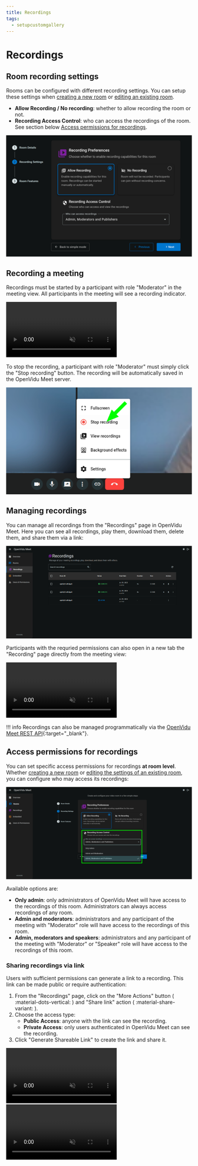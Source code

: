 ```yaml
---
title: Recordings
tags:
  - setupcustomgallery
---
```


# Recordings

## Room recording settings

Rooms can be configured with different recording settings. You can setup these settings when [creating a new room](./rooms-and-meetings.md#creating-a-room) or [editing an existing room](./rooms-and-meetings.md#editing-a-room).

- **Allow Recording / No recording**: whether to allow recording the room or not.
- **Recording Access Control**: who can access the recordings of the room. See section below [Access permissions for recordings](#access-permissions-for-recordings).

<a class="glightbox" href="../../../assets/images/meet/recordings/room-recording-settings.png" data-type="image" data-desc-position="bottom" data-gallery="gallery1"><img src="../../../assets/images/meet/recordings/room-recording-settings.png" loading="lazy" class="control-height"/></a>

## Recording a meeting

Recordings must be started by a participant with role "Moderator" in the meeting view. All participants in the meeting will see a recording indicator.

<a class="glightbox" href="../../../assets/videos/meet/start-recording.mp4" data-type="video" data-desc-position="bottom" data-gallery="gallery2"><video class="round-corners" src="../../../assets/videos/meet/start-recording.mp4" loading="lazy" defer muted playsinline autoplay loop async></video></a>

To stop the recording, a participant with role "Moderator" must simply click the "Stop recording" button. The recording will be automatically saved in the OpenVidu Meet server.

<a class="glightbox" href="../../../assets/images/meet/recordings/stop-recording.png" data-type="image" data-desc-position="bottom" data-gallery="gallery3"><img src="../../../assets/images/meet/recordings/stop-recording.png" loading="lazy"/></a>

## Managing recordings

You can manage all recordings from the "Recordings" page in OpenVidu Meet. Here you can see all recordings, play them, download them, delete them, and share them via a link:

<a class="glightbox" href="../../../assets/images/meet/recordings/recording-page.png" data-type="image" data-desc-position="bottom" data-gallery="gallery4"><img src="../../../assets/images/meet/recordings/recording-page.png" loading="lazy"/></a>

Participants with the requried permissions can also open in a new tab the "Recording" page directly from the meeting view:

<a class="glightbox" href="../../../assets/videos/meet/recording-while-meeting.mp4" data-type="video" data-desc-position="bottom" data-gallery="gallery5"><video class="round-corners" src="../../../assets/videos/meet/recording-while-meeting.mp4" defer muted playsinline autoplay loop async></video></a>

!!! info
    Recordings can also be managed programmatically via the [OpenVidu Meet REST API](../../assets/htmls/rest-api.html#/operations/getRecordings){:target="_blank"}.

## Access permissions for recordings

You can set specific access permissions for recordings **at room level**. Whether [creating a new room](./rooms-and-meetings.md#creating-a-room) or [editing the settings of an existing room](./rooms-and-meetings.md#editing-a-room), you can configure who may access its recordings:

<a class="glightbox" href="../../../assets/images/meet/recordings/recording-access-control.png" data-type="image" data-desc-position="bottom" data-gallery="gallery6"><img src="../../../assets/images/meet/recordings/recording-access-control.png" loading="lazy"/></a>

Available options are:

- **Only admin**: only administrators of OpenVidu Meet will have access to the recordings of this room. Administrators can always access recordings of any room.
- **Admin and moderators**: administrators and any participant of the meeting with "Moderator" role will have access to the recordings of this room.
- **Admin, moderators and speakers**: administrators and any participant of the meeting with "Moderator" or "Speaker" role will have access to the recordings of this room.

### Sharing recordings via link

Users with sufficient permissions can generate a link to a recording. This link can be made public or require authentication:

1. From the "Recordings" page, click on the "More Actions" button ( :material-dots-vertical: ) and "Share link" action ( :material-share-variant: ).
2. Choose the access type:
      - **Public Access**: anyone with the link can see the recording.
      - **Private Access**: only users authenticated in OpenVidu Meet can see the recording.
3. Click "Generate Shareable Link" to create the link and share it.

<a class="glightbox" href="../../../assets/videos/meet/meet-recording-share-dark.mp4" data-type="video" data-desc-position="bottom" data-gallery="gallery7"><video class="round-corners" src="../../../assets/videos/meet/meet-recording-share-dark.mp4#only-dark" defer muted playsinline autoplay loop async></video></a>
<a class="glightbox" href="../../../assets/videos/meet/meet-recording-share-light.mp4" data-type="video" data-desc-position="bottom" data-gallery="gallery7"><video class="round-corners" src="../../../assets/videos/meet/meet-recording-share-light.mp4#only-light" defer muted playsinline autoplay loop async></video></a>